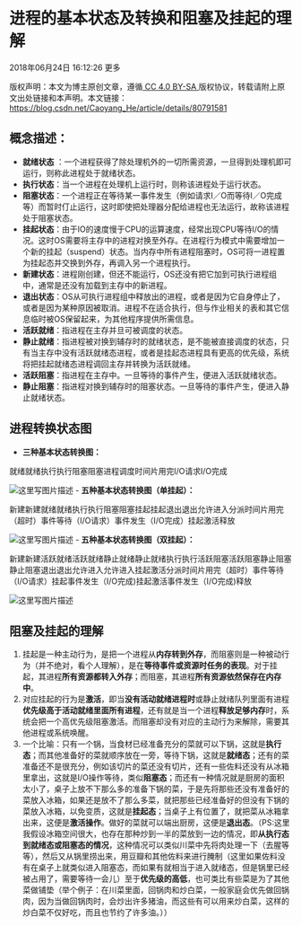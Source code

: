 # 进程的基本状态及转换和阻塞及挂起的理解

2018年06月24日 16:12:26  更多



版权声明：本文为博主原创文章，遵循[ CC 4.0 BY-SA ](http://creativecommons.org/licenses/by-sa/4.0/)版权协议，转载请附上原文出处链接和本声明。本文链接：https://blog.csdn.net/Caoyang_He/article/details/80791581

## **概念描述：**

- **就绪状态** ：一个进程获得了除处理机外的一切所需资源，一旦得到处理机即可运行，则称此进程处于就绪状态。
- **执行状态**：当一个进程在处理机上运行时，则称该进程处于运行状态。
- **阻塞状态**：一个进程正在等待某一事件发生（例如请求I／O而等待I／O完成等）而暂时仃止运行，这时即使把处理器分配给进程也无法运行，故称该进程处于阻塞状态。
- **挂起状态**：由于IO的速度慢于CPU的运算速度，经常出现CPU等待I/O的情况。这时OS需要将主存中的进程对换至外存。在进程行为模式中需要增加一个新的挂起（suspend）状态。当内存中所有进程阻塞时，OS可将一进程置为挂起态并交换到外存，再调入另一个进程执行。
- **新建状态**：进程刚创建，但还不能运行，OS还没有把它加到可执行进程组中，通常是还没有加载到主存中的新进程。
- **退出状态**：OS从可执行进程组中释放出的进程，或者是因为它自身停止了，或者是因为某种原因被取消。进程不在适合执行，但与作业相关的表和其它信息临时被OS保留起来，为其他程序提供所需信息。
- **活跃就绪**：指进程在主存并旦可被调度的状态。
- **静止就绪**：指进程被对换到辅存时的就绪状态，是不能被直接调度的状态，只有当主存中没有活跃就绪态进程，或者是挂起态进程具有更高的优先级，系统将把挂起就绪态进程调回主存并转换为活跃就绪。
- **活跃阻塞**：指进程在主存中。一旦等待的事件产生，便进入活跃就绪状态。
- **静止阻塞**：指进程对换到辅存时的阻塞状态。一旦等待的事件产生，便进入静止就绪状态。

## **进程转换状态图**

- **三种基本状态转换图：**

就绪就绪执行执行阻塞阻塞进程调度时间片用完I/O请求I/O完成

![这里写图片描述](https://img-blog.csdn.net/20180624152938923?watermark/2/text/aHR0cHM6Ly9ibG9nLmNzZG4ubmV0L0Nhb3lhbmdfSGU=/font/5a6L5L2T/fontsize/400/fill/I0JBQkFCMA==/dissolve/70) 
\- **五种基本状态转换图（单挂起）：**

新建新建就绪就绪执行执行阻塞阻塞挂起挂起退出退出允许进入分派时间片用完（超时）事件等待（I/O请求）事件发生（I/O完成）挂起激活释放

![这里写图片描述](https://img-blog.csdn.net/20180624153134787?watermark/2/text/aHR0cHM6Ly9ibG9nLmNzZG4ubmV0L0Nhb3lhbmdfSGU=/font/5a6L5L2T/fontsize/400/fill/I0JBQkFCMA==/dissolve/70) 
\- **五种基本状态转换图（双挂起）：**

新建新建活跃就绪活跃就绪静止就绪静止就绪执行执行活跃阻塞活跃阻塞静止阻塞静止阻塞退出退出允许进入允许进入挂起激活分派时间片用完（超时）事件等待（I/O请求）挂起事件发生（I/O完成)挂起激活事件发生（I/O完成)释放

![这里写图片描述](https://img-blog.csdn.net/2018062415285129?watermark/2/text/aHR0cHM6Ly9ibG9nLmNzZG4ubmV0L0Nhb3lhbmdfSGU=/font/5a6L5L2T/fontsize/400/fill/I0JBQkFCMA==/dissolve/70)

## **阻塞及挂起的理解**

1. 挂起是一种主动行为，是把一个进程从**内存转到外存**，而阻塞则是一种被动行为（并不绝对，看个人理解），是在**等待事件或资源时任务的表现**。对于挂起，其进程**所有资源都转入外存**；而阻塞，其进程**所有资源依然保存在内存中**。
2. 对应挂起的行为是**激活**，即当**没有活动就绪进程时**或静止就绪队列里面有进程**优先级高于活动就绪里面所有进程**，还有就是当一个进程**释放足够内存**时，系统会把一个高优先级阻塞激活。而阻塞却没有对应的主动行为来解除，需要其他进程或系统唤醒。
3. 一个比喻：只有一个锅，当食材已经准备充分的菜就可以下锅，这就是**执行态**；而其他准备好的菜就顺序放在一旁，等待下锅，这就是**就绪态**；还有的菜准备还不是很充分，例如该切片的菜还没有切片，还有一些佐料还没有从冰箱里拿出，这就是I/O操作等待，类似**阻塞态**；而还有一种情况就是厨房的面积太小了，桌子上放不下那么多的准备下锅的菜，于是先将那些还没有准备好的菜放入冰箱，如果还是放不了那么多菜，就把那些已经准备好的但没有下锅的菜放入冰箱，以免变质，这就是**挂起态**；当桌子上有位置了，就把菜从冰箱拿出来，这便是**激活操作**。做好的菜就可以端出厨房，这便是**退出态**。（PS:这里我假设冰箱空间很大，也存在那种炒到一半的菜放到一边的情况，即**从执行态到就绪态或阻塞态的情况**，这种情况可以类似川菜中先将肉处理一下（去腥等等），然后又从锅里捞出来，用豆瓣和其他佐料来进行腌制（这里如果佐料没有在桌子上就类似进入阻塞态，而如果有就相当于进入就绪态，但是锅里已经被占用了，需要等待一会儿）至于**优先级的高低**，也可类比有些菜是为了其他菜做铺垫（举个例子：在川菜里面，回锅肉和炒白菜，一般家庭会优先做回锅肉，因为当做回锅肉时，会炒出许多猪油，而这些有可以用来炒白菜，这样的炒白菜不仅好吃，而且也节约了许多油。））